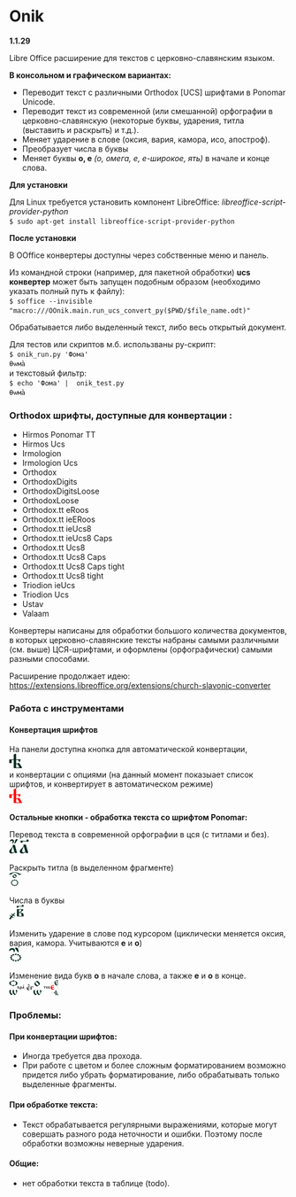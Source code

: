 # Onik 

**1.1.29**

Libre Office расширение для текстов с церковно-славянским языком.  

**В консольном и графическом вариантах:**
<ul>
<li>Переводит текст с различными Orthodox [UCS] шрифтами в Ponomar Unicode.</li>  
<li>Переводит текст из современной (или смешанной) орфографии в церковно-славянскую (некоторые буквы, ударения, титла (выставить и раскрыть) и т.д.).</li>
<li>Меняет ударение в слове (оксия, вария, камора, исо, апостроф).</li>  
<li>Преобразует числа в буквы</li>
<li>Меняет буквы  <strong>о, е</strong> <i>(о, омега, е, е-широкое, ять)</i>  в начале и конце слова. </li>
</ul>

**Для установки**  

Для Linux требуется установить компонент LibreOffice: *libreoffice-script-provider-python*  
``$ sudo apt-get install libreoffice-script-provider-python``  

**После установки**  

В OOffice конвертеры доступны через собственные меню и панель.

Из командной строки (например, для пакетной обработки) **ucs конвертер** может быть запущен подобным образом (необходимо указать полный путь к файлу):  
``$ soffice --invisible "macro:///OOnik.main.run_ucs_convert_py($PWD/$file_name.odt)"``  

Обрабатывается либо выделенный текст, либо весь открытый документ.

Для тестов или скриптов м.б. использваны py-скрипт:   
``$ onik_run.py 'Фома'``  
``Ѳѡма̀``     
и текстовый фильтр:   
``$ echo 'Фома' |  onik_test.py``  
``Ѳѡма̀``  



### Orthodox шрифты, доступные для конвертации :  
<ul> 
<li>Hirmos Ponomar TT</li>
<li>Hirmos Ucs</li>
<li>Irmologion</li>
<li>Irmologion Ucs</li>
<li>Orthodox</li>
<li>OrthodoxDigits</li>
<li>OrthodoxDigitsLoose</li>
<li>OrthodoxLoose</li>
<li>Orthodox.tt eRoos</li>
<li>Orthodox.tt ieERoos</li>
<li>Orthodox.tt ieUcs8</li>
<li>Orthodox.tt ieUcs8 Caps</li>
<li>Orthodox.tt Ucs8</li>
<li>Orthodox.tt Ucs8 Caps</li>
<li>Orthodox.tt Ucs8 Caps tight</li>
<li>Orthodox.tt Ucs8 tight</li>
<li>Triodion ieUcs</li>
<li>Triodion Ucs</li>
<li>Ustav</li>
<li>Valaam</li>
</ul>  


Конвертеры написаны для обработки большого количества документов, в которых церковно-славянские тексты набраны самыми различными (см. выше) ЦСЯ-шрифтами, и оформлены (орфографически) самыми разными способами.  

Расширение продолжает идею:
https://extensions.libreoffice.org/extensions/church-slavonic-converter

### Работа с инструментами  

#### Конвертация шрифтов

На панели доступна кнопка для автоматической конвертации,   
![Кнопка конвертации](/src/OOnik/Images/nYat_16.png)  
 и конвертации с опциями (на данный момент показыает список шрифтов, и конвертирует в автоматическом режиме)   
![Кнопка конвертации](/src/OOnik/Images/nYat_red_16.png)  

**Остальные кнопки - обработка текста со шрифтом Ponomar:**

Перевод текста в современной орфографии в цся (с титлами и без).  
![Русский -> ЦСЯ](/src/OOnik/Images/nAz_16.png)  ![Русский -> ЦСЯ (с титлами)](/src/OOnik/Images/nAz_titled_16.png)  

Раскрыть титла (в выделенном фрагменте)  
![Русский -> ЦСЯ (раскрыть титла)](/src/OOnik/Images/nTitles_open_16.png)  

Числа в буквы  
![Числа в буквы](/src/OOnik/Images/Digits_16.png)  

Изменить ударение в слове под курсором (циклически меняется оксия, вария, камора. Учитываются **е** и **о**)  
![Изменить ударение](/src/OOnik/Images/Acutes_16.png)  

Изменение вида букв **о** в начале слова, а также  **е** и **о** в конце.  
![Буква О в начале слова](/src/OOnik/Images/ChLetStart_16.png) 
![Буква О в конце слова](/src/OOnik/Images/ChLetEndO_16.png) 
![Буква Е в конце слова](/src/OOnik/Images/ChLetEndE_16.png)  

### Проблемы:  

#### При конвертации шрифтов:
- Иногда требуется два прохода.  
- При работе с цветом и более сложным форматированием возможно придется либо убрать форматирование, либо обрабатывать только выделенные фрагменты.

#### При обработке текста:
- Текст обрабатывается регулярными выражениями, которые могут совершать разного рода неточности и ошибки. Поэтому после обработки возможны неверные ударения.    

#### Общие:
- нет обработки текста в таблице (todo).

